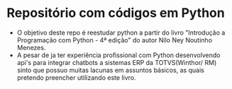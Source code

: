 # Repositório com códigos em Python

- O objetivo deste repo é reestudar python a partir do livro "Introdução a Programação com Python - 4ª edição" do autor Nilo Ney Noutinho Menezes.
- A pesar de ja ter experiência profissional com Python desenvolvendo api's para integrar chatbots a sistemas ERP da TOTVS(Winthor/ RM) sinto que possuo muitas lacunas em assuntos básicos, as quais pretendo preencher utilizando este livro.
